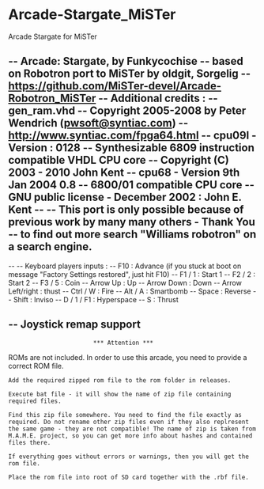 # Arcade-Stargate_MiSTer
Arcade Stargate for MiSTer 

-- Arcade: Stargate, by Funkycochise
-- based on Robotron port to MiSTer by oldgit, Sorgelig 
-- https://github.com/MiSTer-devel/Arcade-Robotron_MiSTer
-- Additional credits :
-- gen_ram.vhd
-- Copyright 2005-2008 by Peter Wendrich (pwsoft@syntiac.com) -- http://www.syntiac.com/fpga64.html
-- cpu09l - Version : 0128 -- Synthesizable 6809 instruction compatible VHDL CPU core -- Copyright (C) 2003 - 2010 John Kent
-- cpu68 - Version 9th Jan 2004 0.8 -- 6800/01 compatible CPU core -- GNU public license - December 2002 : John E. Kent
-- -- This port is only possible because of previous work by many many others - Thank You -- to find out more search "Williams robotron" on a search engine.
--
-- -- Keyboard players inputs :
-- F10 : Advance (if you stuck at boot on message "Factory Settings restored", just hit F10)
-- F1 / 1 : Start 1
-- F2 / 2 : Start 2
-- F3 / 5 : Coin
-- Arrow Up : Up
-- Arrow Down : Down
-- Arrow Left/right : thust
-- Ctrl / W : Fire
-- Alt / A : Smartbomb
-- Space : Reverse
-- Shift : Inviso
-- D / 1 / F1 : Hyperspace
-- S : Thrust

-- Joystick remap support
--

                            *** Attention ***

ROMs are not included. In order to use this arcade, you need to provide a correct ROM file.

    Add the required zipped rom file to the rom folder in releases.

    Execute bat file - it will show the name of zip file containing required files.

    Find this zip file somewhere. You need to find the file exactly as required. Do not rename other zip files even if they also replresent the same game - they are not compatible! The name of zip is taken from M.A.M.E. project, so you can get more info about hashes and contained files there.

    If everything goes without errors or warnings, then you will get the rom file.

    Place the rom file into root of SD card together with the .rbf file.
